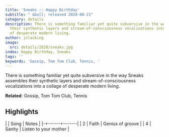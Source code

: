 ```yaml
---
title: 'Sneaks :: Happy Birthday'
subtitle: " &bull; released 2020-08-21"
category: details
description: There is something familiar yet quite subversive in the way Sneaks assembles
  their synthetic layers and stream-of-consciousness vocalizations into a collage
  of desperate modern living.
author: jclacking
image:
  src: details/2020/sneaks.jpg
index: Happy Birthday, Sneaks
tags: ''
keywords: 'Gossip, Tom Tom Club, Tennis, '
---
```

There is something familiar yet quite subversive in the way Sneaks assembles their synthetic layers and stream-of-consciousness vocalizations into a collage of desperate modern living.<!--more-->

**Related**: Gossip, Tom Tom Club, Tennis

## Highlights

| | Song | Notes |
|-+------+-------|
| 2 | Faith | Genius of groove |
| 4 | Sanity | Listen to your mother |

